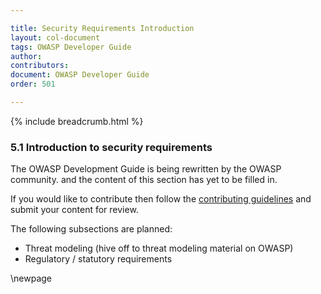 ```yaml
---

title: Security Requirements Introduction
layout: col-document
tags: OWASP Developer Guide
author:
contributors:
document: OWASP Developer Guide
order: 501

---
```


{% include breadcrumb.html %}

### 5.1 Introduction to security requirements

The OWASP Development Guide is being rewritten by the OWASP community.
and the content of this section has yet to be filled in.

If you would like to contribute then follow the
[contributing guidelines](https://github.com/OWASP/www-project-developer-guide/blob/main/contributing.md)
and submit your content for review.

The following subsections are planned:

* Threat modeling (hive off to threat modeling material on OWASP)
* Regulatory / statutory requirements

\newpage
